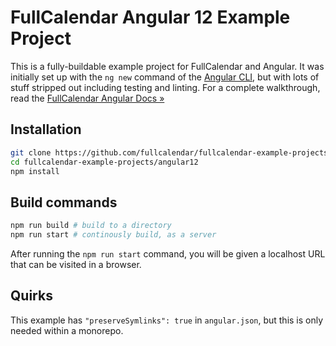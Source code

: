 
# FullCalendar Angular 12 Example Project

This is a fully-buildable example project for FullCalendar and Angular. It was initially set up with the `ng new` command of the [Angular CLI], but with lots of stuff stripped out including testing and linting. For a complete walkthrough, read the [FullCalendar Angular Docs &raquo;](https://fullcalendar.io/docs/angular)

## Installation

```bash
git clone https://github.com/fullcalendar/fullcalendar-example-projects.git
cd fullcalendar-example-projects/angular12
npm install
```

## Build commands

```bash
npm run build # build to a directory
npm run start # continously build, as a server
```

After running the `npm run start` command, you will be given a localhost URL that can be visited in a browser.

## Quirks

This example has `"preserveSymlinks": true` in `angular.json`, but this is only needed within a monorepo.

[Angular CLI]: https://angular.io/cli
